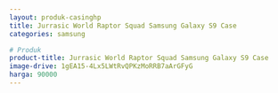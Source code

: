 ```yaml
---
layout: produk-casinghp
title: Jurrasic World Raptor Squad Samsung Galaxy S9 Case
categories: samsung

# Produk
product-title: Jurrasic World Raptor Squad Samsung Galaxy S9 Case
image-drive: 1gEA15-4Lx5LWtRvQPKzMoRRB7aArGFyG
harga: 90000
---
```

